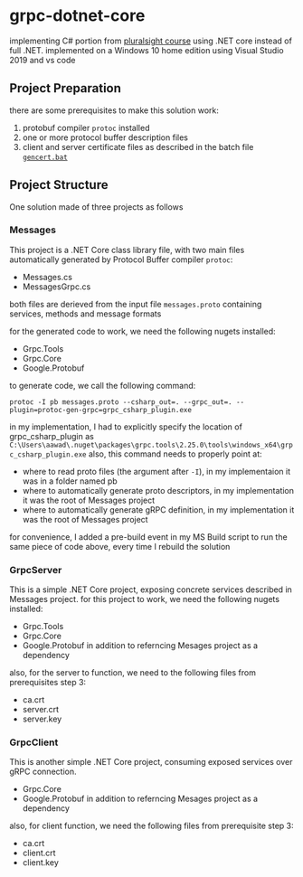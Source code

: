 # grpc-dotnet-core
implementing C# portion from [pluralsight course](https://app.pluralsight.com/library/courses/grpc-enhancing-application-communication/table-of-contents)
using .NET core instead of full .NET.
implemented on a Windows 10 home edition using Visual Studio 2019 and vs code 

## Project Preparation 
there are some prerequisites to make this solution work:
1. protobuf compiler `protoc` installed
2. one or more protocol buffer description files
3. client and server certificate files as described in the batch file [`gencert.bat`](gencert.bat)

## Project Structure
One solution made of three projects as follows

### Messages 
This project is a .NET Core class library file, with two main files automatically generated by Protocol Buffer compiler `protoc`:
- Messages.cs
- MessagesGrpc.cs

both files are derieved from the input file `messages.proto` containing services, methods and message formats

for the generated code to work, we need the following nugets installed:
- Grpc.Tools
- Grpc.Core
- Google.Protobuf 

to generate code, we call the following command:

`protoc -I pb messages.proto --csharp_out=. --grpc_out=. --plugin=protoc-gen-grpc=grpc_csharp_plugin.exe`

in my implementation, I had to explicitly specify the location of grpc_csharp_plugin as `C:\Users\aawad\.nuget\packages\grpc.tools\2.25.0\tools\windows_x64\grpc_csharp_plugin.exe`
also, this command needs to properly point at:
- where to read proto files (the argument after `-I`), in my implementaion it was in a folder named pb
- where to automatically generate proto descriptors, in my implementation it was the root of Messages project
- where to automatically generate gRPC definition, in my implementation it was the root of Messages project

for convenience, I added a pre-build event in my MS Build script to run the same piece of code above, every time I rebuild the solution 

### GrpcServer
This is a simple .NET Core project, exposing concrete services described in Messages project.
for this project to work, we need the following nugets installed:
- Grpc.Tools
- Grpc.Core
- Google.Protobuf 
in addition to referncing Mesages project as a dependency 

also, for the server to function, we need to the following files from prerequisites step 3:
- ca.crt
- server.crt
- server.key

### GrpcClient 
This is another simple .NET Core project, consuming exposed services over gRPC connection. 
- Grpc.Core
- Google.Protobuf 
in addition to referncing Mesages project as a dependency 

also, for client function, we need the following files from prerequisite step 3:
- ca.crt
- client.crt
- client.key